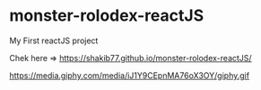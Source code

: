 # monster-rolodex-reactJS

My First reactJS project

Chek here => https://shakib77.github.io/monster-rolodex-reactJS/

https://media.giphy.com/media/iJ1Y9CEpnMA76oX3OY/giphy.gif
